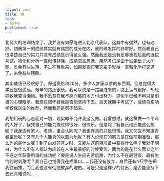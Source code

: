 ```yaml
---
layout: post
title: 懒
tags:
- 気持ち
published: true
---
```

北师大的培训结束了，我并没有如愿能进入北京代表队。这其中有偶然，也有必然。初赛第一的成绩其实就有偶然的成分在内，我的确发挥的非常好。然而我自己很清楚自己的实力并没有成绩显示得这么强。然而我还是没有足够重视后面的选拔考试。物化和分析一直似懂非懂，成绩忽高忽低，果然考试是由于慌张出了大问题。难免有些失落，不过在我看来，如果就宣布我这辈子就得一直和化学打交道了，未免有些残酷。

其实成绩已经很好了。保送资格和20分，多少人梦寐以求的东西啊。但总觉得大学还是很遥远，艰辛的路还很长。我可以说是一路晃过来的，路上运气很好，却也导致我变得懒惰。我不愿意在我不感兴趣的地方付出努力，这似乎已经不再只是消极的心理暗示。我现在很怀疑我是否能坚持下去。后天就期中考试了，成绩将影响学校保送生的推荐，然而我还是努不起来。

我想用玩的心态面对一切，现实却不允许我这么做。我曾想过，就这样做一个平凡的人好了，我凭自己的能力能过得很好，很快乐。但是除了我自己谁还能这么想呢？我身边有家人、老师，谁会认同呢？我也许真的只是很懒。我又何尝不知道青春宝贵呢？又有几个人能真的以苦为乐呢？有人说现在的努力是在做前期准备，那么为的是什么呢？到了白发苍苍之时，又能从这前期准备中获得什么呢？我就不明白，为什么所有人都认为应该在人生最美好的时候受苦，而为的是在什么而立之年不惑之年获得所谓的成功呢？要是说人生应先苦后甜，为什么不在最健康、最有生气的时刻甜呢？我自己也觉得我在找借口……我还没有放弃，身后还有N只手在把我往前推，而且我也没有彻底放弃的理由。可是只是这样少的付出，是否能坚持下去还真难说呢……
